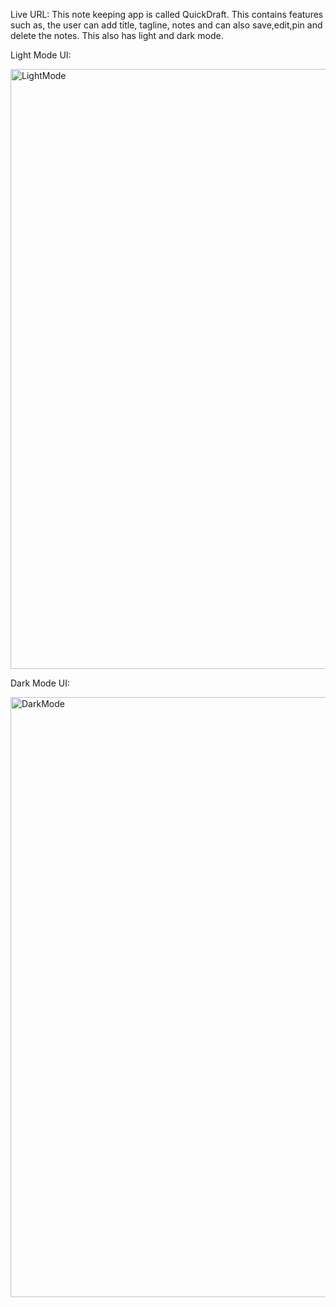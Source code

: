 Live URL: 
This note keeping app is called QuickDraft. This contains features such as, the user can add title, tagline, notes and can also save,edit,pin and delete the notes. This also has light and dark mode.

Light Mode UI:

<img width="960" alt="LightMode" src="https://github.com/iamLalitha/QuickDraft-App/assets/130632883/55171bf4-a321-4ea8-922c-111ef2438e01">


Dark Mode UI:

<img width="960" alt="DarkMode" src="https://github.com/iamLalitha/QuickDraft-App/assets/130632883/95fb1cbe-a3d8-474f-8cc9-e91702fba30d">

